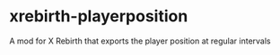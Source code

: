xrebirth-playerposition
=======================

A mod for X Rebirth that exports the player position at regular intervals
